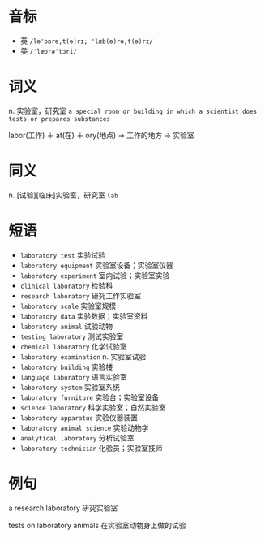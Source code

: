 # 音标

- 英 `/lə'bɒrə,t(ə)rɪ; 'læb(ə)rə,t(ə)rɪ/`
- 美 `/'læbrə'tɔri/`

# 词义

n. 实验室，研究室
`a special room or building in which a scientist does tests or prepares substances`



labor(工作) ＋ at(在) ＋ ory(地点) → 工作的地方 → 实验室

# 同义

n. [试验][临床]实验室，研究室
`lab`

# 短语

- `laboratory test` 实验试验
- `laboratory equipment` 实验室设备；实验室仪器
- `laboratory experiment` 室内试验；实验室实验
- `clinical laboratory` 检验科
- `research laboratory` 研究工作实验室
- `laboratory scale` 实验室规模
- `laboratory data` 实验数据；实验室资料
- `laboratory animal` 试验动物
- `testing laboratory` 测试实验室
- `chemical laboratory` 化学试验室
- `laboratory examination` n. 实验室试验
- `laboratory building` 实验楼
- `language laboratory` 语言实验室
- `laboratory system` 实验室系统
- `laboratory furniture` 实验台；实验室设备
- `science laboratory` 科学实验室；自然实验室
- `laboratory apparatus` 实验仪器装置
- `laboratory animal science` 实验动物学
- `analytical laboratory` 分析试验室
- `laboratory technician` 化验员；实验室技师

# 例句

a research laboratory
研究实验室

tests on laboratory animals
在实验室动物身上做的试验



